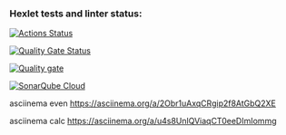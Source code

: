 ### Hexlet tests and linter status:
[![Actions Status](https://github.com/eruvira/frontend-project-44/actions/workflows/hexlet-check.yml/badge.svg)](https://github.com/eruvira/frontend-project-44/actions)

[![Quality Gate Status](https://sonarcloud.io/api/project_badges/measure?project=eruvira_frontend-project-44&metric=alert_status)](https://sonarcloud.io/summary/new_code?id=eruvira_frontend-project-44)

[![Quality gate](https://sonarcloud.io/api/project_badges/quality_gate?project=eruvira_frontend-project-44)](https://sonarcloud.io/summary/new_code?id=eruvira_frontend-project-44)

[![SonarQube Cloud](https://sonarcloud.io/images/project_badges/sonarcloud-light.svg)](https://sonarcloud.io/summary/new_code?id=eruvira_frontend-project-44)

asciinema even https://asciinema.org/a/2Obr1uAxqCRgip2f8AtGbQ2XE

asciinema calc https://asciinema.org/a/u4s8UnlQViaqCT0eeDImIommg
